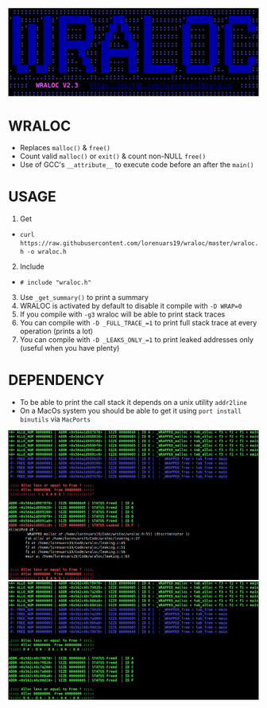 <img src="wraloc_logo.png">

# WRALOC
- Replaces `malloc()` & `free()`
- Count valid `malloc()` or `exit()` & count non-NULL `free()`
- Use of GCC's `__attribute__` to execute code before an after the `main()`

# USAGE
1. Get
  - `curl https://raw.githubusercontent.com/lorenuars19/wraloc/master/wraloc.h -o wraloc.h`
2. Include
  - ` # include "wraloc.h" `
3. Use ` _get_summary() ` to print a summary
4. WRALOC is activated by default to disable it compile with ` -D WRAP=0 `
5. If you compile with ` -g3 ` wraloc will be able to print stack traces
6. You can compile with ` -D _FULL_TRACE_=1 ` to print full stack trace at every operation (prints a lot)
7. You can compile with ` -D _LEAKS_ONLY_=1 ` to print leaked addresses only (useful when you have plenty)
# DEPENDENCY
- To be able to print the call stack it depends on a unix utility `addr2line`
- On a MacOs system you should be able to get it using `port install binutils` via `MacPorts`

<img src="wraloc_leaking.png">
<img src="wraloc_ok.png">
